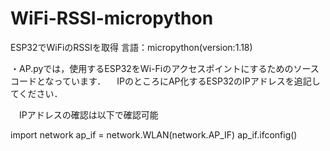 # WiFi-RSSI-micropython
ESP32でWiFiのRSSIを取得
言語：micropython(version:1.18)

・AP.pyでは，使用するESP32をWi-Fiのアクセスポイントにするためのソースコードとなっています．
　IPのところにAP化するESP32のIPアドレスを追記してください．
 
　IPアドレスの確認は以下で確認可能

import network
ap_if = network.WLAN(network.AP_IF)
ap_if.ifconfig()
